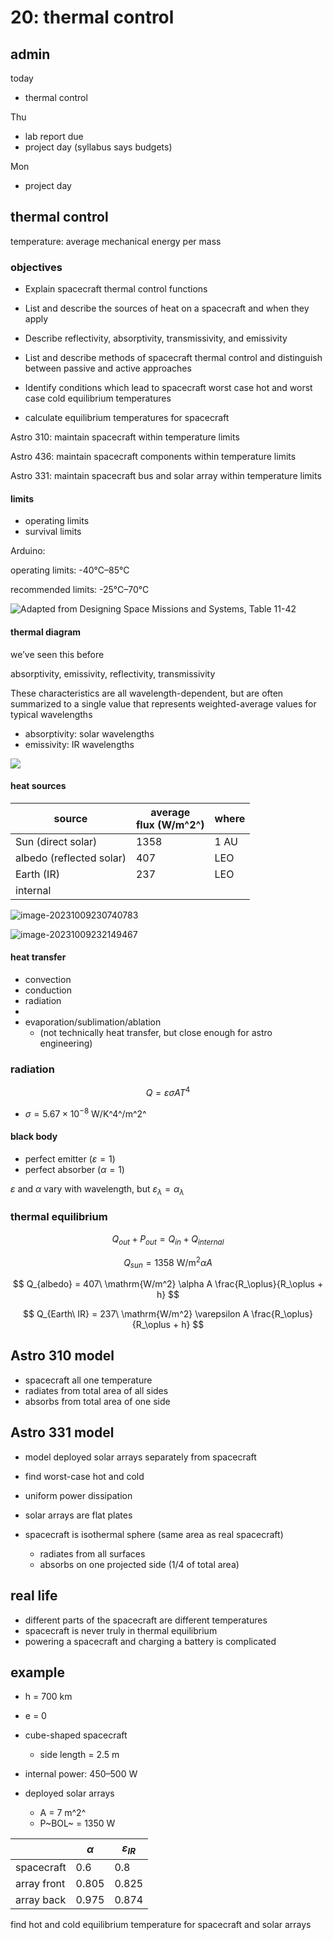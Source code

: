 # 20: thermal control

## admin

today

- thermal control

Thu

- lab report due
- project day (syllabus says budgets) 

Mon

- project day

## thermal control

temperature: average mechanical energy per mass

### objectives

- Explain spacecraft thermal control functions

- List and describe the sources of heat on a spacecraft and when they apply

- Describe reflectivity, absorptivity, transmissivity, and emissivity

- List and describe methods of spacecraft thermal control and distinguish between passive and active approaches

- Identify conditions which lead to spacecraft worst case hot and worst case cold equilibrium temperatures

- calculate equilibrium temperatures for spacecraft

Astro 310: maintain spacecraft within temperature limits

Astro 436: maintain spacecraft components within temperature limits

Astro 331: maintain spacecraft bus and solar array within temperature limits

#### limits

- operating limits
- survival limits

Arduino: 

operating limits: -40°C–85°C

recommended limits: -25°C–70°C

![Adapted from Designing Space Missions and Systems, Table 11-42](sources/image-20231009225027599.png)

#### thermal diagram

we’ve seen this before

absorptivity, emissivity, reflectivity, transmissivity

These characteristics are all wavelength-dependent, but are often summarized to a single value that represents weighted-average values for typical wavelengths

- absorptivity: solar wavelengths
- emissivity: IR wavelengths



![](sources/absorptivity_emissivity.png)

#### heat sources

| source                   | average <br />flux (W/m^2^) | where |
| ------------------------ | --------------------------- | ----- |
| Sun (direct solar)       | 1358                        | 1 AU  |
| albedo (reflected solar) | 407                         | LEO   |
| Earth (IR)               | 237                         | LEO   |
| internal                 |                             |       |

![image-20231009230740783](sources/image-20231009230740783.png)

![image-20231009232149467](sources/image-20231009232149467.png)

#### heat transfer

- convection
- conduction
- radiation
- 
- evaporation/sublimation/ablation 
  - (not technically heat transfer, but close enough for astro engineering)

### radiation

$$
Q = \varepsilon \sigma A T^4
$$

- $\sigma = 5.67\times 10^{-8}$ W/K^4^/m^2^

#### black body

- perfect emitter ($\varepsilon=1$)
- perfect absorber ($\alpha=1$)

$\varepsilon$ and $\alpha$ vary with wavelength, but $\varepsilon_\lambda = \alpha_\lambda$

### thermal equilibrium

$$
Q_{out} + P_{out} = Q_{in} + Q_{internal}
$$

$$
Q_{sun} = 1358\ \mathrm{W/m^2} \alpha A
$$

$$
Q_{albedo} = 407\ \mathrm{W/m^2} \alpha A \frac{R_\oplus}{R_\oplus + h}
$$

$$
Q_{Earth\ IR} = 237\ \mathrm{W/m^2} \varepsilon A \frac{R_\oplus}{R_\oplus + h}
$$

## Astro 310 model

- spacecraft all one temperature
- radiates from total area of all sides
- absorbs from total area of one side

## Astro 331 model

- model deployed solar arrays separately from spacecraft

- find worst-case hot and cold

- uniform power dissipation

- solar arrays are flat plates

- spacecraft is isothermal sphere (same area as real spacecraft)
  
  - radiates from all surfaces
  - absorbs on one projected side (1/4 of total area)

## real life

- different parts of the spacecraft are different temperatures
- spacecraft is never truly in thermal equilibrium
- powering a spacecraft and charging a battery is complicated

## example

- h = 700 km

- e = 0

- cube-shaped spacecraft
  
  - side length = 2.5 m

- internal power: 450–500 W

- deployed solar arrays 
  
  - A = 7 m^2^
  - P~BOL~ = 1350 W

|             | $\alpha$ | $\varepsilon_{IR}$ |
| ----------- | -------- | ------------------ |
| spacecraft  | 0.6      | 0.8                |
| array front | 0.805    | 0.825              |
| array back  | 0.975    | 0.874              |

find hot and cold equilibrium temperature for spacecraft and solar arrays
